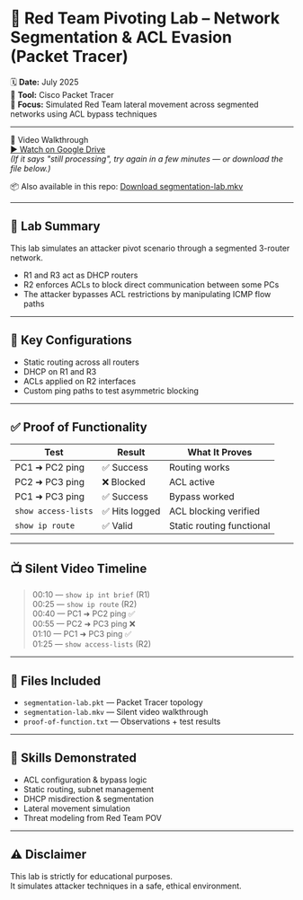 # 🔐 Red Team Pivoting Lab – Network Segmentation & ACL Evasion (Packet Tracer)

🗓️ **Date:** July 2025  
📍 **Tool:** Cisco Packet Tracer  
🎯 **Focus:** Simulated Red Team lateral movement across segmented networks using ACL bypass techniques

---

🎥 Video Walkthrough  
[▶️ Watch on Google Drive](https://drive.google.com/file/d/1pCSEznhMZSmdej0K9S7oCAp7shkYwAks/view)  
_(If it says "still processing", try again in a few minutes — or download the file below.)_

📦 Also available in this repo: [Download segmentation-lab.mkv](segmentation-lab.mkv)

---

## 🧠 Lab Summary

This lab simulates an attacker pivot scenario through a segmented 3-router network.

- R1 and R3 act as DHCP routers  
- R2 enforces ACLs to block direct communication between some PCs  
- The attacker bypasses ACL restrictions by manipulating ICMP flow paths

---

## 🔧 Key Configurations

- Static routing across all routers  
- DHCP on R1 and R3  
- ACLs applied on R2 interfaces  
- Custom ping paths to test asymmetric blocking

---

## ✅ Proof of Functionality

| Test | Result | What It Proves |
|------|--------|----------------|
| PC1 ➜ PC2 ping | ✅ Success | Routing works |
| PC2 ➜ PC3 ping | ❌ Blocked | ACL active |
| PC1 ➜ PC3 ping | ✅ Success | Bypass worked |
| `show access-lists` | ✅ Hits logged | ACL blocking verified |
| `show ip route` | ✅ Valid | Static routing functional |

---

## 📺 Silent Video Timeline

> 00:10 — `show ip int brief` (R1)  
> 00:25 — `show ip route` (R2)  
> 00:40 — PC1 ➜ PC2 ping ✅  
> 00:55 — PC2 ➜ PC3 ping ❌  
> 01:10 — PC1 ➜ PC3 ping ✅  
> 01:25 — `show access-lists` (R2)

---

## 📁 Files Included

- `segmentation-lab.pkt` — Packet Tracer topology  
- `segmentation-lab.mkv` — Silent video walkthrough  
- `proof-of-function.txt` — Observations + test results

---

## 🧠 Skills Demonstrated

- ACL configuration & bypass logic  
- Static routing, subnet management  
- DHCP misdirection & segmentation  
- Lateral movement simulation  
- Threat modeling from Red Team POV

---

## ⚠️ Disclaimer

This lab is strictly for educational purposes.  
It simulates attacker techniques in a safe, ethical environment.

